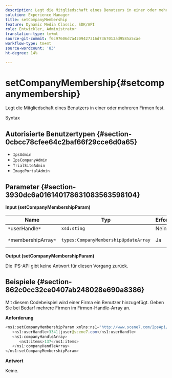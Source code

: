 ```yaml
---
description: Legt die Mitgliedschaft eines Benutzers in einer oder mehreren Firmen fest.
solution: Experience Manager
title: setCompanyMembership
feature: Dynamic Media Classic, SDK/API
role: Entwickler, Administrator
translation-type: tm+mt
source-git-commit: f6c97606d7a4209427316d7367013ad9585a5cae
workflow-type: tm+mt
source-wordcount: '83'
ht-degree: 14%

---
```



# setCompanyMembership{#setcompanymembership}

Legt die Mitgliedschaft eines Benutzers in einer oder mehreren Firmen fest.

Syntax

## Autorisierte Benutzertypen {#section-0cbcc78cfee64c2baf66f29cce6d0a65}

* `IpsAdmin`
* `IpsCompanyAdmin`
* `TrialSiteAdmin`
* `ImagePortalAdmin`

## Parameter {#section-3930dc6a016140178631083563598104}

**Input (setCompanyMembershipParam)**

| Name | Typ | Erforderlich | Beschreibung |
|---|---|---|---|
| `*`userHandle`*` | `xsd:sting` | Nein | Benutzerhandle. |
| `*`membershipArray`*` | `types:CompanyMembershipUpdateArray` | Ja | Array von Firmen. |

**Output (setCompanyMembershipParam)**

Die IPS-API gibt keine Antwort für diesen Vorgang zurück.

## Beispiele {#section-862c0cc32ce0407ab248028e690a8386}

Mit diesem Codebeispiel wird einer Firma ein Benutzer hinzugefügt. Geben Sie bei Bedarf mehrere Firmen im Firmen-Handle-Array an.

**Anforderung**

```java
<ns1:setCompanyMembershipParam xmlns:ns1="http://www.scene7.com/IpsApi/xsd">
   <ns1:userHandle>3341|juser@scene7.com</ns1:userHandle>
   <ns1:companyHandleArray>
      <ns1:items>137</ns1:items>
   </ns1:companyHandleArray>
</ns1:setCompanyMembershipParam>
```

**Antwort**

Keine.
